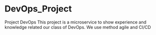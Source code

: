 # DevOps_Project

Project DevOps This project is a microservice to show experience and knowledge related our class of DevOps. 
We use method agile and CI/CD